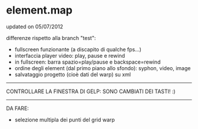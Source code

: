 element.map
===========

updated on 05/07/2012

differenze rispetto alla branch "test":

- fullscreen funzionante (a discapito di qualche fps...)
- interfaccia player video: play, pause e rewind
- in fullscreen: barra spazio=play/pause e backspace=rewind
- ordine degli element (dal primo piano allo sfondo): syphon, video, image
- salvataggio progetto (cioè dati del warp) su xml
 
***********************
CONTROLLARE LA FINESTRA DI GELP: SONO CAMBIATI DEI TASTI! :)
***********************

DA FARE:
- selezione multipla dei punti del grid warp
